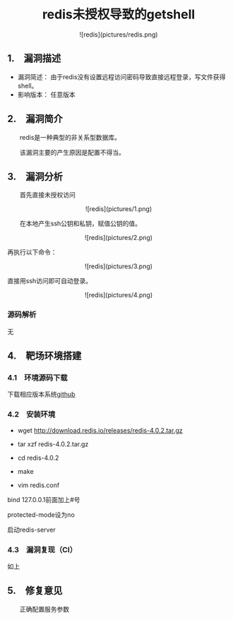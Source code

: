 # <center>redis未授权导致的getshell</center> #

<center>![redis](pictures/redis.png)</center>

## 1.&emsp;漏洞描述 ##

* 漏洞简述： 由于redis没有设置远程访问密码导致直接远程登录，写文件获得shell。
* 影响版本： 任意版本

## 2.&emsp;漏洞简介 ##

&emsp;&emsp;redis是一种典型的非关系型数据库。

&emsp;&emsp;该漏洞主要的产生原因是配置不得当。

## 3.&emsp;漏洞分析 ##

&emsp;&emsp;首先直接未授权访问  

<center>![redis](pictures/1.png)</center>


&emsp;&emsp;在本地产生ssh公钥和私钥，赋值公钥的值。  

<center>![redis](pictures/2.png)</center>


再执行以下命令：

<center>![redis](pictures/3.png)</center>


直接用ssh访问即可自动登录。

<center>![redis](pictures/4.png)</center>

### 源码解析
无



## 4.&emsp;靶场环境搭建 ##

### 4.1&emsp;环境源码下载 ###

下载相应版本系统[github](https://github.com/havysec/vulnerable-scene)  

### 4.2&emsp;安装环境 ###

* wget http://download.redis.io/releases/redis-4.0.2.tar.gz  
* tar xzf redis-4.0.2.tar.gz  
* cd redis-4.0.2  
* make  

* vim redis.conf  

bind 127.0.0.1前面加上#号

protected-mode设为no

启动redis-server


### 4.3&emsp;漏洞复现（CI） ###

如上

## 5.&emsp;修复意见 ##

&emsp;&emsp;正确配置服务参数  
